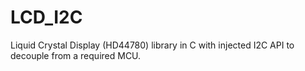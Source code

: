 # LCD_I2C
Liquid Crystal Display (HD44780) library in C with injected I2C API to decouple from a required MCU.
